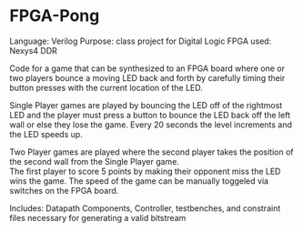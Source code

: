 # FPGA-Pong

Language: Verilog
Purpose: class project for Digital Logic
FPGA used: Nexys4 DDR

Code for a game that can be synthesized to an FPGA board where one or two players bounce a moving LED back and forth
by carefully timing their button presses with the current location of the LED.

Single Player games are played by bouncing the LED off of the rightmost LED and the player must press a button to bounce
the LED back off the left wall or else they lose the game.  Every 20 seconds the level increments and the LED speeds up.

Two Player games are played where the second player takes the position of the second wall from the Single Player game.  
The first player to score 5 points by making their opponent miss the LED wins the game.  The speed of the game can be manually
toggeled via switches on the FPGA board.

Includes: Datapath Components, Controller, testbenches, and constraint files necessary for generating a valid bitstream
